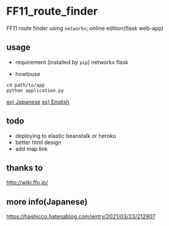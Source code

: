 # FF11_route_finder

FF11 route finder using `networkx`; online edition(flask web-app)

## usage

- requirement (installed by `pip`)
    networkx
    flask

- howtouse

```
cd path/to/app
python application.py
```

[ex) Japanese](./fig1)
[ex) English](./fig2)

## todo

- deploying to elastic beanstalk or heroku
- better html design
- add map link

## thanks to

http://wiki.ffo.jp/

## more info(Japanese)

https://hashicco.hatenablog.com/entry/2021/03/23/212907